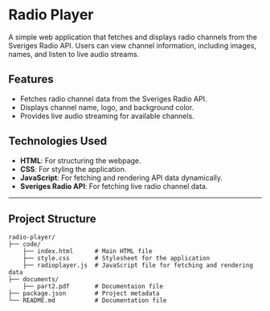 # Radio Player

A simple web application that fetches and displays radio channels from the Sveriges Radio API. Users can view channel information, including images, names, and listen to live audio streams.

## Features
- Fetches radio channel data from the Sveriges Radio API.
- Displays channel name, logo, and background color.
- Provides live audio streaming for available channels.

## Technologies Used
- **HTML**: For structuring the webpage.
- **CSS**: For styling the application.
- **JavaScript**: For fetching and rendering API data dynamically.
- **Sveriges Radio API**: For fetching live radio channel data.

---

## Project Structure

```plaintext
radio-player/ 
├── code/
    ├── index.html      # Main HTML file 
    ├── style.css       # Stylesheet for the application 
    ├── radioplayer.js  # JavaScript file for fetching and rendering data 
├── documents/
    ├── part2.pdf       # Documentaion file 
├── package.json        # Project metadata 
└── README.md           # Documentation file

```

